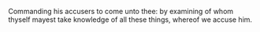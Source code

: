 Commanding his accusers to come unto thee: by examining of whom thyself mayest take knowledge of all these things, whereof we accuse him.
